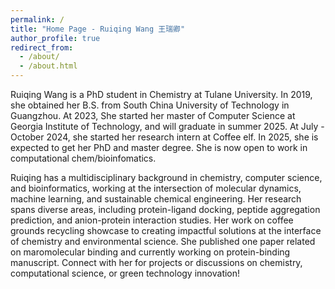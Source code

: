 ```yaml
---
permalink: /
title: "Home Page - Ruiqing Wang 王瑞卿"
author_profile: true
redirect_from: 
  - /about/
  - /about.html
---
```

Ruiqing Wang is a PhD student in Chemistry at Tulane University. In 2019, she obtained her B.S. from South China University of Technology in Guangzhou. At 2023, She started her master of Computer Science at Georgia Institute of Technology, and will graduate in summer 2025. At July - October 2024, she started her research intern at Coffee elf. In 2025, she is expected to get her PhD and master degree. She is now open to work in computational chem/bioinfomatics.

Ruiqing has a multidisciplinary background in chemistry, computer science, and bioinformatics, working at the intersection of molecular dynamics, machine learning, and sustainable chemical engineering. Her research spans diverse areas, including protein-ligand docking, peptide aggregation prediction, and anion-protein interaction studies.  Her work on coffee grounds recycling showcase to creating impactful solutions at the interface of chemistry and environmental science. She published one paper related on maromolecular binding and currently working on protein-binding manuscript. Connect with her for projects or discussions on chemistry, computational science, or green technology innovation!


